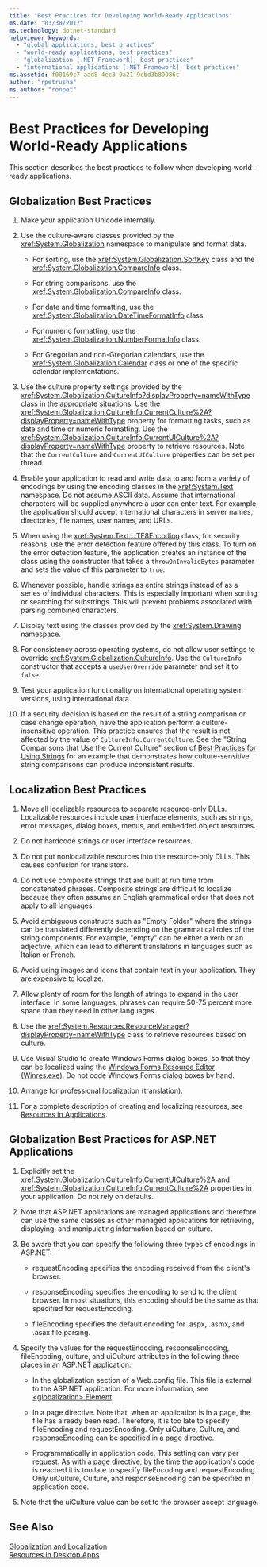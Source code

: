 ```yaml
---
title: "Best Practices for Developing World-Ready Applications"
ms.date: "03/30/2017"
ms.technology: dotnet-standard
helpviewer_keywords: 
  - "global applications, best practices"
  - "world-ready applications, best practices"
  - "globalization [.NET Framework], best practices"
  - "international applications [.NET Framework], best practices"
ms.assetid: f08169c7-aad8-4ec3-9a21-9ebd3b89986c
author: "rpetrusha"
ms.author: "ronpet"
---
```

# Best Practices for Developing World-Ready Applications
This section describes the best practices to follow when developing world-ready applications.  
  
## Globalization Best Practices  
  
1. Make your application Unicode internally.  
  
2. Use the culture-aware classes provided by the <xref:System.Globalization> namespace to manipulate and format data.  
  
   - For sorting, use the <xref:System.Globalization.SortKey> class and the <xref:System.Globalization.CompareInfo> class.  
  
   - For string comparisons, use the <xref:System.Globalization.CompareInfo> class.  
  
   - For date and time formatting, use the <xref:System.Globalization.DateTimeFormatInfo> class.  
  
   - For numeric formatting, use the <xref:System.Globalization.NumberFormatInfo> class.  
  
   - For Gregorian and non-Gregorian calendars, use the <xref:System.Globalization.Calendar> class or one of the specific calendar implementations.  
  
3. Use the culture property settings provided by the <xref:System.Globalization.CultureInfo?displayProperty=nameWithType> class in the appropriate situations. Use the <xref:System.Globalization.CultureInfo.CurrentCulture%2A?displayProperty=nameWithType> property for formatting tasks, such as date and time or numeric formatting. Use the <xref:System.Globalization.CultureInfo.CurrentUICulture%2A?displayProperty=nameWithType> property to retrieve resources. Note that the `CurrentCulture` and `CurrentUICulture` properties can be set per thread.  
  
4. Enable your application to read and write data to and from a variety of encodings by using the encoding classes in the <xref:System.Text> namespace. Do not assume ASCII data. Assume that international characters will be supplied anywhere a user can enter text. For example, the application should accept international characters in server names, directories, file names, user names, and URLs.  
  
5. When using the <xref:System.Text.UTF8Encoding> class, for security reasons, use the error detection feature offered by this class. To turn on the error detection feature, the application creates an instance of the class using the constructor that takes a `throwOnInvalidBytes` parameter and sets the value of this parameter to `true`.  
  
6. Whenever possible, handle strings as entire strings instead of as a series of individual characters. This is especially important when sorting or searching for substrings. This will prevent problems associated with parsing combined characters.  
  
7. Display text using the classes provided by the <xref:System.Drawing> namespace.  
  
8. For consistency across operating systems, do not allow user settings to override <xref:System.Globalization.CultureInfo>. Use the `CultureInfo` constructor that accepts a `useUserOverride` parameter and set it to `false`.  
  
9. Test your application functionality on international operating system versions, using international data.  
  
10. If a security decision is based on the result of a string comparison or case change operation, have the application perform a culture-insensitive operation. This practice ensures that the result is not affected by the value of `CultureInfo.CurrentCulture`. See the "String Comparisons that Use the Current Culture" section of [Best Practices for Using Strings](../../../docs/standard/base-types/best-practices-strings.md) for an example that demonstrates how culture-sensitive string comparisons can produce inconsistent results.  
  
## Localization Best Practices  
  
1. Move all localizable resources to separate resource-only DLLs. Localizable resources include user interface elements, such as strings, error messages, dialog boxes, menus, and embedded object resources.  
  
2. Do not hardcode strings or user interface resources.  
  
3. Do not put nonlocalizable resources into the resource-only DLLs. This causes confusion for translators.  
  
4. Do not use composite strings that are built at run time from concatenated phrases. Composite strings are difficult to localize because they often assume an English grammatical order that does not apply to all languages.  
  
5. Avoid ambiguous constructs such as "Empty Folder" where the strings can be translated differently depending on the grammatical roles of the string components. For example, "empty" can be either a verb or an adjective, which can lead to different translations in languages such as Italian or French.  
  
6. Avoid using images and icons that contain text in your application. They are expensive to localize.  
  
7. Allow plenty of room for the length of strings to expand in the user interface. In some languages, phrases can require 50-75 percent more space than they need in other languages.  
  
8. Use the <xref:System.Resources.ResourceManager?displayProperty=nameWithType> class to retrieve resources based on culture.  
  
9. Use Visual Studio to create Windows Forms dialog boxes, so that they can be localized using the [Windows Forms Resource Editor (Winres.exe)](../../../docs/framework/tools/winres-exe-windows-forms-resource-editor.md). Do not code Windows Forms dialog boxes by hand.  
  
10. Arrange for professional localization (translation).  
  
11. For a complete description of creating and localizing resources, see [Resources in Applications](../../../docs/framework/resources/index.md).  
  
## Globalization Best Practices for ASP.NET Applications  
  
1. Explicitly set the <xref:System.Globalization.CultureInfo.CurrentUICulture%2A> and <xref:System.Globalization.CultureInfo.CurrentCulture%2A> properties in your application. Do not rely on defaults.  
  
2. Note that ASP.NET applications are managed applications and therefore can use the same classes as other managed applications for retrieving, displaying, and manipulating information based on culture.  
  
3. Be aware that you can specify the following three types of encodings in ASP.NET:  
  
   - requestEncoding specifies the encoding received from the client's browser.  
  
   - responseEncoding specifies the encoding to send to the client browser. In most situations, this encoding should be the same as that specified for requestEncoding.  
  
   - fileEncoding specifies the default encoding for .aspx, .asmx, and .asax file parsing.  
  
4. Specify the values for the requestEncoding, responseEncoding, fileEncoding, culture, and uiCulture attributes in the following three places in an ASP.NET application:  
  
   - In the globalization section of a Web.config file. This file is external to the ASP.NET application. For more information, see [\<globalization> Element](https://msdn.microsoft.com/library/e2dffc8e-ebd2-439b-a2fd-e3ac5e620da7).  
  
   - In a page directive. Note that, when an application is in a page, the file has already been read. Therefore, it is too late to specify fileEncoding and requestEncoding. Only uiCulture, Culture, and responseEncoding can be specified in a page directive.  
  
   - Programmatically in application code. This setting can vary per request. As with a page directive, by the time the application's code is reached it is too late to specify fileEncoding and requestEncoding. Only uiCulture, Culture, and responseEncoding can be specified in application code.  
  
5. Note that the uiCulture value can be set to the browser accept language.  
  
## See Also  
 [Globalization and Localization](../../../docs/standard/globalization-localization/index.md)  
 [Resources in Desktop Apps](../../../docs/framework/resources/index.md)
